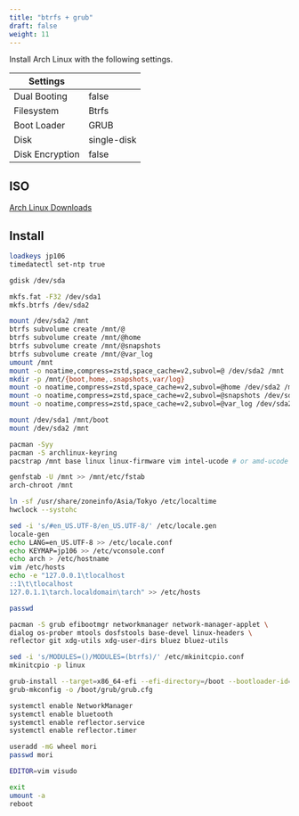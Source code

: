 ```yaml
---
title: "btrfs + grub"
draft: false
weight: 11
---
```


Install Arch Linux with the following settings.

| Settings        |             |
| --------------- | ----------- |
| Dual Booting    | false       |
| Filesystem      | Btrfs       |
| Boot Loader     | GRUB        |
| Disk            | single-disk |
| Disk Encryption | false       |

## ISO

[Arch Linux Downloads](https://archlinux.org/download/)

## Install

```sh
loadkeys jp106
timedatectl set-ntp true

gdisk /dev/sda

mkfs.fat -F32 /dev/sda1
mkfs.btrfs /dev/sda2

mount /dev/sda2 /mnt
btrfs subvolume create /mnt/@
btrfs subvolume create /mnt/@home
btrfs subvolume create /mnt/@snapshots
btrfs subvolume create /mnt/@var_log
umount /mnt
mount -o noatime,compress=zstd,space_cache=v2,subvol=@ /dev/sda2 /mnt
mkdir -p /mnt/{boot,home,.snapshots,var/log}
mount -o noatime,compress=zstd,space_cache=v2,subvol=@home /dev/sda2 /mnt/home
mount -o noatime,compress=zstd,space_cache=v2,subvol=@snapshots /dev/sda2 /mnt/.snapshots
mount -o noatime,compress=zstd,space_cache=v2,subvol=@var_log /dev/sda2 /mnt/var/log

mount /dev/sda1 /mnt/boot
mount /dev/sda2 /mnt

pacman -Syy
pacman -S archlinux-keyring
pacstrap /mnt base linux linux-firmware vim intel-ucode # or amd-ucode

genfstab -U /mnt >> /mnt/etc/fstab
arch-chroot /mnt

ln -sf /usr/share/zoneinfo/Asia/Tokyo /etc/localtime
hwclock --systohc

sed -i 's/#en_US.UTF-8/en_US.UTF-8/' /etc/locale.gen
locale-gen
echo LANG=en_US.UTF-8 >> /etc/locale.conf
echo KEYMAP=jp106 >> /etc/vconsole.conf
echo arch > /etc/hostname
vim /etc/hosts
echo -e "127.0.0.1\tlocalhost
::1\t\tlocalhost
127.0.1.1\tarch.localdomain\tarch" >> /etc/hosts

passwd

pacman -S grub efibootmgr networkmanager network-manager-applet \
dialog os-prober mtools dosfstools base-devel linux-headers \
reflector git xdg-utils xdg-user-dirs bluez bluez-utils

sed -i 's/MODULES=()/MODULES=(btrfs)/' /etc/mkinitcpio.conf
mkinitcpio -p linux

grub-install --target=x86_64-efi --efi-directory=/boot --bootloader-id=GRUB
grub-mkconfig -o /boot/grub/grub.cfg

systemctl enable NetworkManager
systemctl enable bluetooth
systemctl enable reflector.service
systemctl enable reflector.timer

useradd -mG wheel mori
passwd mori

EDITOR=vim visudo

exit
umount -a
reboot
```
